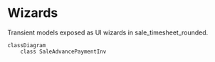 # Wizards

Transient models exposed as UI wizards in sale_timesheet_rounded.

```mermaid
classDiagram
    class SaleAdvancePaymentInv
```
